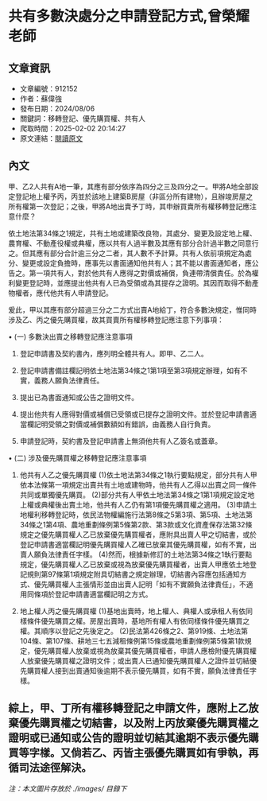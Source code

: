 # 共有多數決處分之申請登記方式,曾榮耀老師

## 文章資訊

- 文章編號：912152
- 作者：蘇偉強
- 發布日期：2024/08/06
- 關鍵詞：移轉登記、優先購買權、共有人
- 爬取時間：2025-02-02 20:14:27
- 原文連結：[閱讀原文](https://real-estate.get.com.tw/Columns/detail.aspx?no=912152)

## 內文
甲、乙2人共有A地一筆，其應有部分依序為四分之三及四分之一。甲將A地全部設定登記地上權予丙，丙並於該地上建築B房屋（非區分所有建物），且辦竣房屋之所有權第一次登記；之後，甲將A地出賣予丁時，其申辦買賣所有權移轉登記應注意什麼？

依土地法第34條之1規定，共有土地或建築改良物，其處分、變更及設定地上權、農育權、不動產役權或典權，應以共有人過半數及其應有部分合計過半數之同意行之。但其應有部分合計逾三分之二者，其人數不予計算。共有人依前項規定為處分、變更或設定負擔時，應事先以書面通知他共有人；其不能以書面通知者，應公告之。第一項共有人，對於他共有人應得之對價或補償，負連帶清償責任。於為權利變更登記時，並應提出他共有人已為受領或為其提存之證明。其因而取得不動產物權者，應代他共有人申請登記。

爰此，甲以其應有部分超過三分之二方式出賣A地給丁，符合多數決規定，惟同時涉及乙、丙之優先購買權，故其買賣所有權移轉登記應注意下列事項：

• (一) 多數決出賣之移轉登記應注意事項

1. 登記申請書及契約書內，應列明全體共有人。即甲、乙二人。

2. 登記申請書備註欄記明依土地法第34條之1第1項至第3項規定辦理，如有不實，義務人願負法律責任。

3. 提出已為書面通知或公告之證明文件。

4. 提出他共有人應得對價或補償已受領或已提存之證明文件。並於登記申請書適當欄記明受領之對價或補償數額如有錯誤，由義務人自行負責。

5. 申請登記時，契約書及登記申請書上無須他共有人乙簽名或蓋章。

• (二) 涉及優先購買權之移轉登記應注意事項

1. 他共有人乙之優先購買權 (1)依土地法第34條之1執行要點規定，部分共有人甲依本法條第一項規定出賣共有土地或建物時，他共有人乙得以出賣之同一條件共同或單獨優先購買。 (2)部分共有人甲依土地法第34條之1第1項規定設定地上權或典權後出賣土地，他共有人乙仍有第1項優先購買權之適用。 (3)申請土地權利移轉登記時，依民法物權編施行法第8條之5第3項、第5項、土地法第34條之1第4項、農地重劃條例第5條第2款、第3款或文化資產保存法第32條規定之優先購買權人乙已放棄優先購買權者，應附具出賣人甲之切結書，或於登記申請書適當欄記明優先購買權人乙確已放棄其優先購買權，如有不實，出賣人願負法律責任字樣。 (4)然而，根據新修訂的土地法第34條之1執行要點規定，優先購買權人乙已放棄或視為放棄優先購買權者，出賣人甲應依土地登記規則第97條第1項規定附具切結書之規定辦理，切結書內容應包括通知方式、優先購買權人主張情形並由出賣人記明「如有不實願負法律責任」，不適用同條項於登記申請書適當欄記明之方式。

2. 地上權人丙之優先購買權 (1)基地出賣時，地上權人、典權人或承租人有依同樣條件優先購買之權。房屋出賣時，基地所有權人有依同樣條件優先購買之權。其順序以登記之先後定之。 (2)民法第426條之2、第919條、土地法第104條、第107條、耕地三七五減租條例第15條或農地重劃條例第5條第1款規定，優先購買權人放棄或視為放棄其優先購買權者，申請人應檢附優先購買權人放棄優先購買權之證明文件；或出賣人已通知優先購買權人之證件並切結優先購買權人接到出賣通知後逾期不表示優先購買，如有不實，願負法律責任字樣。

綜上，甲、丁所有權移轉登記之申請文件，應附上乙放棄優先購買權之切結書，以及附上丙放棄優先購買權之證明或已通知或公告的證明並切結其逾期不表示優先購買等字樣。又倘若乙、丙皆主張優先購買如有爭執，再循司法途徑解決。
---

*注：本文圖片存放於 ./images/ 目錄下*
